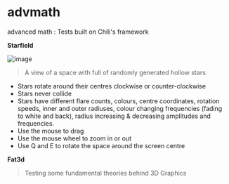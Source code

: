 # advmath

advanced math : Tests built on Chili's framework

**Starfield**

![image](https://github.com/fatpound/advmath/assets/84704675/871a503d-b1ae-411f-89dd-20796e3bbbe6)

> A view of a space with full of randomly generated hollow stars
- Stars rotate around their centres clockwise or counter-clockwise
- Stars never collide
- Stars have different flare counts, colours, centre coordinates, rotation speeds, inner and outer radiuses, colour changing frequencies (fading to white and back), radius increasing & decreasing amplitudes and frequencies.
- Use the mouse to drag
- Use the mouse wheel to zoom in or out
- Use Q and E to rotate the space around the screen centre

**Fat3d**
> Testing some fundamental theories behind 3D Graphics
